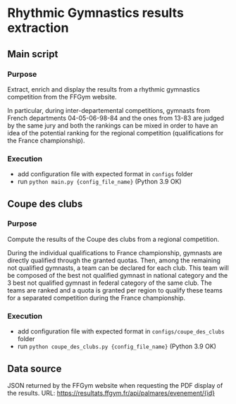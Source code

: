 # Rhythmic Gymnastics results extraction
## Main script
### Purpose

Extract, enrich and display the results from a rhythmic gymnastics competition from the FFGym website.

In particular, during inter-departemental competitions, gymnasts from French departments 04-05-06-98-84 and the ones from 13-83 are judged by the same jury and both the rankings can be mixed in order to have an idea of the potential ranking for the regional competition (qualifications for the France championship).

### Execution

* add configuration file with expected format in `configs` folder
* run `python main.py {config_file_name}` (Python 3.9 OK)

## Coupe des clubs
### Purpose

Compute the results of the Coupe des clubs from a regional competition.

During the individual qualifications to France championship, gymnasts are directly qualified through the granted quotas. Then, among the remaining not qualified gymnasts, a team can be declared for each club. This team will be composed of the best not qualified gymnast in national category and the 3 best not qualified gymnast in federal category of the same club. The teams are ranked and a quota is granted per region to qualify these teams for a separated competition during the France championship.

### Execution

* add configuration file with expected format in `configs/coupe_des_clubs` folder
* run `python coupe_des_clubs.py {config_file_name}` (Python 3.9 OK)

## Data source

JSON returned by the FFGym website when requesting the PDF display of the results.
URL: https://resultats.ffgym.fr/api/palmares/evenement/{id}
